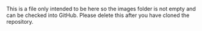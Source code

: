 This is a file only intended to be here so the images folder is not empty and can be checked into GitHub. Please delete this after you have cloned the repository.